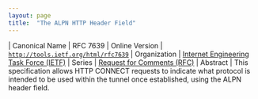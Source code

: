 ```yaml
---
layout: page
title:  "The ALPN HTTP Header Field"
---
```


| Canonical Name | RFC 7639
| Online Version | [`http://tools.ietf.org/html/rfc7639`](http://tools.ietf.org/html/rfc7639)
| Organization | [Internet Engineering Task Force (IETF)](..)
| Series | [Request for Comments (RFC)](..)
| Abstract | This specification allows HTTP CONNECT requests to indicate what protocol is intended to be used within the tunnel once established, using the ALPN header field.